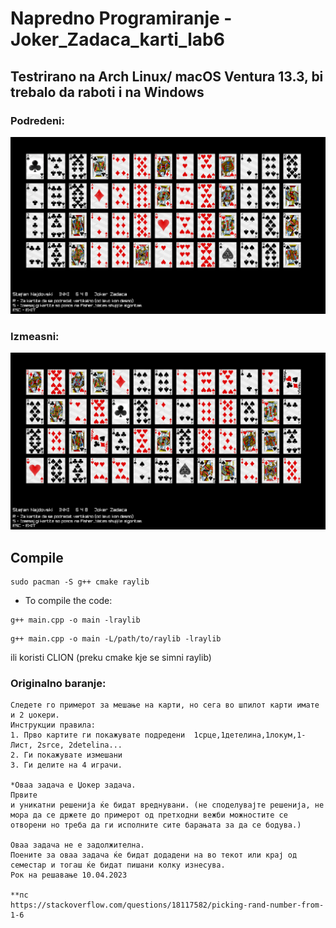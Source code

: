 # Napredno Programiranje - Joker_Zadaca_karti_lab6

## Testrirano na Arch Linux/ macOS Ventura 13.3, bi trebalo da raboti i na Windows

### Podredeni:
![DEMO](demo.png)
### Izmeasni:
![DEMO1](demo1.png)

## Compile
```
sudo pacman -S g++ cmake raylib
```
- To compile the code:
```
g++ main.cpp -o main -lraylib
```
```
g++ main.cpp -o main -L/path/to/raylib -lraylib
```
ili koristi CLION (preku cmake kje se simni raylib)

### Originalno baranje:
```
Следете го примерот за мешање на карти, но сега во шпилот карти имате и 2 џокери.
Инструкции правила:
1. Прво картите ги покажувате подредени  1срце,1детелина,1локум,1-Лист, 2srce, 2detelina...
2. Ги покажувате измешани
3. Ги делите на 4 играчи.

*Оваа задача е Џокер задача.
Првите
и уникатни решенија ќе бидат вреднувани. (не споделувајте решенија, не
мора да се држете до примерот од претходни вежби можностите се отворени но треба да ги исполните сите барањата за да се бодува.)

Оваа задача не е задолжителна.
Поените за оваа задача ќе бидат додадени на во текот или крај од семестар и тогаш ќе бидат пишани колку изнесува.
Рок на решавање 10.04.2023

**пс 
https://stackoverflow.com/questions/18117582/picking-rand-number-from-1-6
```
